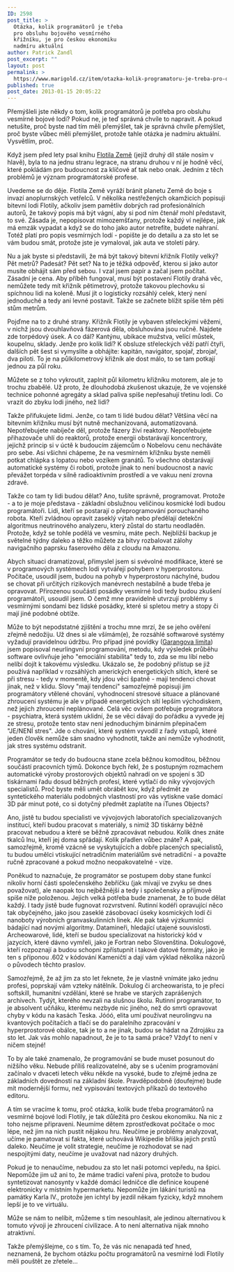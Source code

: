 ```yaml
---
ID: 2598
post_title: >
  Otázka, kolik programátorů je třeba
  pro obsluhu bojového vesmírného
  křižníku, je pro českou ekonomiku
  nadmíru aktuální
author: Patrick Zandl
post_excerpt: ""
layout: post
permalink: >
  https://www.marigold.cz/item/otazka-kolik-programatoru-je-treba-pro-obsluhu-bojoveho-vesmirneho-krizniku-je-pro-ceskou-ekonomiku-nadmiru-aktualni
published: true
post_date: 2013-01-15 20:05:22
---
```

<p>Přemýšleli jste někdy o tom, kolik programátorů je potřeba pro obsluhu vesmírné bojové lodi? Pokud ne, je teď správná chvíle to napravit. A pokud netušíte, proč byste nad tím měli přemýšlet, tak je správná chvíle přemýšlet, proč byste vůbec měli přemýšlet, protože tahle otázka je nadmíru aktuální. Vysvětlím, proč.</p>
<p>Když jsem před lety psal knihu <a href="https://www.palmknihy.cz/web/kniha/flotila-zeme">Flotila Země</a> (jejíž druhý díl stále nosím v hlavě), byla to na jednu stranu legrace, na stranu druhou v ní je hodně věcí, které pokládám pro budoucnost za klíčové ať tak nebo onak. Jedním z těch problémů je význam programátorské profese.</p>
<p>Uvedeme se do děje. Flotila Země vyráží bránit planetu Země do boje s invazí anoplurnských vetřelců. V několika nestřežených okamžicích popisuji bitevní lodi Flotily, ačkoliv jsem pamětliv dobrých rad profesionálních autorů, že takový popis má být vágní, aby si pod ním čtenář mohl představit, to své. Zásada je, nepopisovat mimozemšťany, protože každý ví nejlépe, jak má emzák vypadat a když se do toho jako autor netrefíte, budete nahraní. Totéž platí pro popis vesmírných lodí - popište je do detailu a za sto let se vám budou smát, protože jste je vymaloval, jak auta ve století páry.</p>
<p>Nu a jak byste si představili, že má být takový bitevní křižník Flotily velký? Pět metrů? Padesát? Pět set? Na to je těžká odpověď, kterou si jako autor musíte obhájit sám před sebou. I vzal jsem papír a začal jsem počítat. Zásadní je cena. Aby příběh fungoval, musí být postavení Flotily drahá věc, nemůžete tedy mít křižník pětimetrový, protože takovou plechovku si spíchnou lidi na koleně. Musí jít o logisticky rozsáhlý celek, který není jednoduché a tedy ani levné postavit. Takže se začnete blížit spíše těm pěti stům metrům.</p>
<p>Pojďme na to z druhé strany. Křižník Flotily je vybaven střeleckými věžemi, v nichž jsou dvouhlavňová fázerová děla, obsluhována jsou ručně. Najdete zde torpédový úsek. A co dál? Kantýnu, ubikace mužstva, velící můstek, koupelnu, sklady. Jenže pro kolik lidí? K obsluze střeleckých věží patří čtyři, dalších pět šest si vymyslíte a obhájíte: kapitán, navigátor, spojař, zbrojař, dva piloti. To je na půlkilometrový křižník ale dost málo, to se tam potkají jednou za půl roku.</p>
<p>Můžete se z toho vykroutit, zaplnit půl kilometru křižníku motorem, ale je to trochu zbabělé. Už proto, že dlouhodobá zkušenost ukazuje, že ve vojenské technice pohonné agregáty a sklad paliva spíše nepřesahují třetinu lodi. Co vrazit do zbyku lodi jiného, než lidi?</p>
<p>Takže přifukujete lidmi. Jenže, co tam ti lidé budou dělat? Většina věcí na bitevním křižníku musí být nutně mechanizovaná, automatizovaná. Nepotřebujete nabíječe děl, protože fázery živí reaktory. Nepotřebujete přihazovače uhlí do reaktorů, protože energii obstarávají koncentrory, jejichž princip si v úctě k budoucím zájemcům o Nobelovu cenu necháváte pro sebe. Asi všichni chápeme, že na vesmírném křižníku byste neměli potkat chlápka s lopatou nebo vozíkem granátů. To všechno obstarávají automatické systémy či roboti, protože jinak to není budoucnost a navíc převážet torpéda v silně radioaktivním prostředí a ve vakuu není zrovna zdravé.</p>
<p>Takže co tam ty lidi budou dělat? Ano, tušíte správně, programovat. Protože - a to je moje představa - základní obslužnou veličinou kosmické lodi budou programátoři. Lidi, kteří se postarají o přeprogramování porouchaného robota. Kteří zvládnou opravit zaseklý výtah nebo předělají detekční algoritmus neutrinového analyzeru, který zůstal do startu neodladěn. Protože, když se tohle podělá ve vesmíru, máte pech. Nejbližší backup je světelné týdny daleko a těžko můžete za bitvy rozbalovat zálohy navigačního paprsku faserového děla z cloudu na Amazonu.</p>
<p>Abych situaci dramatizoval, přimyslel jsem si svévolné modifikace, které se v programových systémech lodi vytvářejí pohybem v hyperprostoru. Počítače, usoudil jsem, budou na pohyb v hyperprostoru náchylné, budou se chovat při určitých rizikových manévrech nestabilně a bude třeba je opravovat. Přirozenou součástí posádky vesmírné lodi tedy budou zkušení programátoři, usoudil jsem. O čemž mne pravidelně utvrzují problémy s vesmírnými sondami bez lidské posádky, které si spletou metry a stopy či mají jiné podobné obtíže.</p>
<p>Může to být nepodstatné zjištění a trochu mne mrzí, že se jeho ověření zřejmě nedožiju. Už dnes si ale všímám(e), že rozsáhlé softwarové systémy vyžadují pravidelnou údržbu. Pro případ jiné povídky (<a href="http://www.marigold.cz/item/garangova-limita">Garangova limita</a>) jsem popisoval neurlingvní programování, metodu, kdy výsledek průběhu software ovlivňuje jeho "emociální stabilita" tedy to, zda se mu líbí nebo nelíbí dojít k takovému výsledku. Ukázalo se, že podobný přístup se již používá například v rozsáhlých amerických energetických sítích, které se při stresu - tedy v momentě, kdy jdou věci špatně - mají tendenci chovat jinak, než v klidu. Slovy "mají tendenci" samozřejmě popisuji jim programátory vtělené chování, vyhodnocení stresové situace a plánované zhroucení systému je ale v případě energetických sítí lepším východiskem, než jejich zhroucení neplánované. Celá věc ovšem potřebuje programátora - psychiatra, která systém uklidní, že se věci dávají do pořádku a vyvede jej ze stresu, protože tento stav není jednoduchým binárním přepínačem "JE/NENÍ stres". Jde o chování, které systém vyvodil z řady vstupů, které jeden člověk nemůže sám snadno vyhodnotit, takže ani nemůže vyhodnotit, jak stres systému odstranit.</p>
<p>Programátor se tedy do budoucna stane zcela běžnou komoditou, běžnou součástí pracovních týmů. Dokonce bych řekl, že s postupným rozmachem automatické výroby prostorových objektů nahradí on ve spojení s 3D tiskárnami řadu dosud běžných profesí, které vytlačí do niky vývojových specialistů. Proč byste měli umět obrábět kov, když předmět ze syntetického materiálu podobných vlastností pro vás vytiskne vaše domácí 3D pár minut poté, co si dotyčný předmět zaplatíte na iTunes Objects?</p>
<p>Ano, jistě tu budou specialisti ve vývojových laboratořích specializovaných institucí, kteří budou pracovat s materiály, s nimiž 3D tiskárny běžně pracovat nebudou a které se běžně zpracovávat nebudou. Kolik dnes znáte tkalců lnu, kteří jej doma spřádají. Kolik přadlen vůbec znáte? A pak, samozřejmě, kromě vzácně se vyskytujících a dobře placených specialistů, tu budou umělci vtiskující netradičním materiálům své netradiční - a považte ručně zpracované a pokud možno neopakovatelné - vize.</p>
<p>Poněkud to naznačuje, že programátor se postupem doby stane funkcí nikoliv horní části společenského žebříčku (jak mívají ve zvyku se dnes považovat), ale naopak tou nejběžnější a tedy i společensky a příjmově spíše níže položenou. Jejich velká potřeba bude znamenat, že to bude dělat každý. I tady jistě bude fugnovat rozvrstvení. Rutinní kodéři opravující něco tak obyčejného, jako jsou zaseklé zásobovací úseky kosmických lodí či nanoboty výrobních granvaskulinních linek. Ale pak také výzkumníci bádající nad novými algoritmy. Datamineři, hledající utajené souvislosti. Archeowarové, lidé, kteří se budou specializovat na historický kód v jazycích, které dávno vymřeli, jako je Fortran nebo Slovenština. Dokulogové, kteří rozpoznají a budou schopni zpřístupnit i takové datové formáty, jako je ten s příponou .602 v kódování Kameničtí a dají vám výklad několika názorů o původech těchto praslov.</p>
<p>Samozřejmě, že až jim za sto let řeknete, že je vlastně vnímáte jako jednu profesi, poprskají vám vzteky nátělník. Dokulog či archeowarista, to je přeci softskill, humanitní vzdělání, které se hrabe ve starých zaprášených archivech. Tydýt, kterého nevzali na slušnou školu. Rutinní programátor, to je absolvent učňáku, kterému nezbyde nic jiného, než do smrti opravovat chyby v kódu na kasách Teska. Jóóó, elita umí používat neurolingvu na kvantových počítačích a tlačí se do paralelního zpracování v hyperprostorové obálce, tak je to a ne jinak, budou se hádat na Zdrojáku za sto let. Jak vás mohlo napadnout, že je to ta samá práce? Vždyť to není v ničem stejné!</p>
<p>To by ale také znamenalo, že programování se bude muset posunout do nižšího věku. Nebude příliš realizovatelné, aby se s učením programování začínalo v dvaceti letech věku někde na vysoké, bude to zřejmě jedna ze základních dovedností na základní škole. Pravděpodobně (doufejme) bude mít modernější formu, než vypisování textových příkazů do textového editoru.</p>
<p>A tím se vracíme k tomu, proč otázka, kolik bude třeba programátorů na vesmírné bojové lodi Flotily, je tak důležitá pro českou ekonomiku. Na nic z toho nejsme připraveni. Neumíme dětem zprostředkovat počítače o moc lépe, než jim na nich pustit nějakou hru. Neučíme je problémy analyzovat, učíme je pamatovat si fakta, které uchovává Wikipedie bříška jejich prstů daleko. Neučíme je volit strategie, neučíme je rozhodovat se nad nespojitými daty, neučíme je uvažovat nad názory druhých.</p>
<p>Pokud je to nenaučíme, nebudou za sto let naši potomci vepředu, na špici. Nepomůže jim už ani to, že máme tradici vaření piva, protože to budou syntetizovat nanosynty v každé domácí ledničce dle definice koupené elektronicky v místním hypermarketu. Nepomůže jim lákání turistů na památky Karla IV., protože jen ichtyl by jezdil někam fyzicky, když mnohem lepší je to ve virtuálu.</p>
<p>Může se nám to nelíbit, můžeme s tím nesouhlasit, ale jedinou alternativou k tomuto vývoji je zhroucení civilizace. A to není alternativa nijak mnoho atraktivní.</p>
<p>Takže přemýšlejme, co s tím. To, že vás nic nenapadá teď hned, neznamená, že bychom otázku počtu programátorů na vesmírné lodi Flotily měli pouštět ze zřetele...</p>